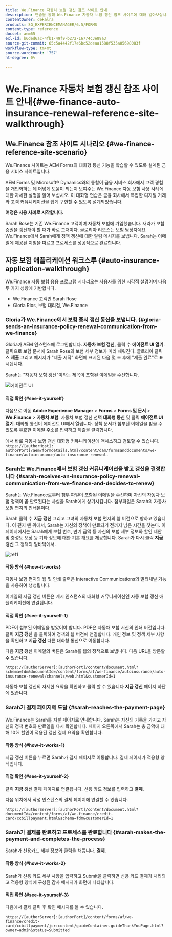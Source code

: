 ```yaml
---
title: We.Finance 자동차 보험 갱신 참조 사이트 안내
description: 연습을 통해 We.Finance 자동차 보험 갱신 참조 사이트에 대해 알아보십시오.
contentOwner: dekalra
products: SG_EXPERIENCEMANAGER/6.5/FORMS
content-type: reference
docset: aem65
exl-id: b6ded6ac-4fb1-49f9-b272-16774c3e89a3
source-git-commit: 65c5a4442f17e6bc52deaa1588f535a05698083f
workflow-type: tm+mt
source-wordcount: '757'
ht-degree: 0%

---
```


# We.Finance 자동차 보험 갱신 참조 사이트 안내{#we-finance-auto-insurance-renewal-reference-site-walkthrough}

## We.Finance 참조 사이트 시나리오  {#we-finance-reference-site-scenario}

We.Finance 사이트는 AEM Forms의 대화형 통신 기능을 학습할 수 있도록 설계된 금융 서비스 사이트입니다.

AEM Forms 및 Microsoft® Dynamics와의 통합이 금융 서비스 회사에서 고객 경험을 개인화하는 데 어떻게 도움이 되는지 보여주는 We.Finance 자동 보험 사용 사례에 대한 자세한 설명을 읽어 보십시오. 이 대화형 연습은 금융 회사에서 복잡한 디지털 거래와 고객 커뮤니케이션을 쉽게 구현할 수 있도록 설계되었습니다.

**여정은 사용 사례로 시작합니다.**

Sarah Rose는 기존 We.Finance 고객이며 자동차 보험에 가입했습니다. 새라가 보험 증권을 갱신해야 할 때가 바로 그때이다. 글로리아 리오스는 보험 담당자예요 We.Finance에서 Sarah에게 정책 갱신에 대한 알림 메시지를 보냅니다. Sarah는 이메일에 제공된 지침을 따르고 프로세스를 성공적으로 완료합니다.

## 자동 보험 애플리케이션 워크스루 {#auto-insurance-application-walkthrough}

We.Finance 자동 보험 응용 프로그램 시나리오는 사용자를 위한 시각적 설명이며 다음 두 가지 성향에 기반합니다.

* We.Finance 고객인 Sarah Rose
* Gloria Rios, 보험 대리점, We.Finance

### Gloria가 We.Finance에서 보험 증서 갱신 통신을 보냅니다. {#gloria-sends-an-insurance-policy-renewal-communication-from-we-finance}

Gloria가 AEM 인스턴스에 로그인합니다. **자동차 보험 갱신,** 클릭 수 **에이전트 UI 열기**. 클릭으로 보험 문서에 Sarah Rose의 보험 세부 정보가 미리 채워진다. 글로리아 클릭스 **제출** 그리고 메시지가 &quot;제출 시작&quot; 화면에 표시된 다음 몇 초 후에 &quot;제출 완료&quot;로 표시됩니다.

Sarah는 &quot;자동차 보험 갱신&quot;이라는 제목이 포함된 이메일을 수신합니다.

![에이전트 UI](assets/agent_ui_email_new.png)

#### 직접 확인 {#see-it-yourself}

다음으로 이동 **Adobe Experience Manager** > **Forms** > **Forms 및 문서** > **We.Finance** > **자동차 보험**. 자동차 보험 갱신 선택 **대화형 통신** 및 클릭 **에이전트 UI 열기**. 대화형 통신이 에이전트 UI에서 열립니다. 정책 문서가 첨부된 이메일을 받을 수 있도록 유효한 이메일 주소를 입력하고 제출을 클릭합니다.

에서 바로 자동차 보험 갱신 대화형 커뮤니케이션에 액세스하고 검토할 수 있습니다. `https://[authorHost]: authorPort]/aem/formdetails.html/content/dam/formsanddocuments/we-finance/autoinsurance/auto-insurance-renewal.`

### Sarah는 We.Finance에서 보험 갱신 커뮤니케이션을 받고 갱신을 결정합니다 {#sarah-receives-an-insurance-policy-renewal-communication-from-we-finance-and-decides-to-renew}

Sarah는 We.Finance로부터 첨부 파일이 포함된 이메일을 수신하며 자신의 자동차 보험 정책이 곧 만료된다는 사실을 Sarah에게 상기시킵니다. 첨부파일은 Sarah의 자동차 보험 편지의 인쇄본이다.

Sarah 클릭 수 **지금 갱신** 그리고 그녀의 자동차 보험 편지의 웹 버전으로 향하고 있습니다. 이 편지 맨 위에서, Sarah는 자신의 정책이 만료되기 전까지 남은 시간을 찾는다. 이 페이지에서는 Sarah에게 보험 번호, 만기 금액 등 자신의 보험 세부 정보와 할인 제안 및 충성도 보상 등 기타 정보에 대한 기본 개요를 제공합니다. Sarah가 다시 클릭 **지금 갱신** 그 정책의 밑바닥에서.

![ref1](assets/ref1.png)

#### 작동 방식 {#how-it-works}

자동차 보험 편지의 웹 및 인쇄 출력은 Interactive Communications의 멀티채널 기능을 사용하여 생성됩니다.

이메일의 지금 갱신 버튼은 게시 인스턴스의 대화형 커뮤니케이션인 자동 보험 갱신 애플리케이션에 연결됩니다.

#### 직접 확인 {#see-it-yourself-1}

PDF이 첨부된 이메일을 받았어야 합니다. PDF은 자동차 보험 서신의 인쇄 버전입니다. 클릭 **지금 갱신** 을 클릭하여 정책의 웹 버전에 연결합니다. 개인 정보 및 정책 세부 사항을 확인하고 **지금 갱신** 다른 대화형 통신으로 이동합니다.

다음 **지금 갱신** 이메일의 버튼은 Sarah를 웹의 정책으로 보냅니다. 다음 URL을 방문할 수 있습니다.

`https://[authorServer]:[authorPort]/content/document.html?schema=fdm&documentId=/content/forms/af/we-finance/autoinsurance/auto-insurance-renewal/channels/web.html&customerId=1`

자동차 보험 갱신의 자세한 요약을 확인하고 클릭 할 수 있습니다 **지금 갱신** 페이지 하단에 있습니다.

### Sarah가 결제 페이지에 도달 {#sarah-reaches-the-payment-page}

We.Finance는 Sarah를 지불 페이지로 안내합니다. Sarah는 자신의 기록을 가지고 자신의 정책 번호와 만료일을 다시 확인합니다. 페이지 오른쪽에서 Sarah는 총 금액에 대해 10% 할인이 적용된 갱신 결제 요약을 확인합니다.

#### 작동 방식 {#how-it-works-1}

지금 갱신 버튼을 누르면 Sarah가 결제 페이지로 이동합니다. 결제 페이지가 적응형 양식입니다.

#### 직접 확인 {#see-it-yourself-2}

클릭 **지금 갱신** 결제 페이지로 연결됩니다. 신용 카드 정보를 입력하고 **결제**.

다음 위치에서 작성 인스턴스의 결제 페이지에 연결할 수 있습니다.

`https://[authorServer]:[authorPort]/content/document.html?documentId=/content/forms/af/we-finance/credit-card/ccbillpayment.html&schema=fdm&customerId=1`

### Sarah가 결제를 완료하고 프로세스를 완료합니다 {#sarah-makes-the-payment-and-completes-the-process}

Sarah가 신용카드 세부 정보와 클릭을 채웁니다. **결제**.

#### 작동 방식 {#how-it-works-2}

Sarah가 신용 카드 세부 사항을 입력하고 Submit을 클릭하면 신용 카드 결제가 처리되고 적응형 양식에 구성된 감사 메시지가 화면에 나타납니다.

#### 직접 확인 {#see-it-yourself-3}

다음에서 결제 클릭 후 확인 메시지를 볼 수 있습니다.

`https://[authorServer]:[authorPort]/content/forms/af/we-finance/credit-card/ccbillpayment/jcr:content/guideContainer.guideThankYouPage.html?owner=admin&status=Submitted`
